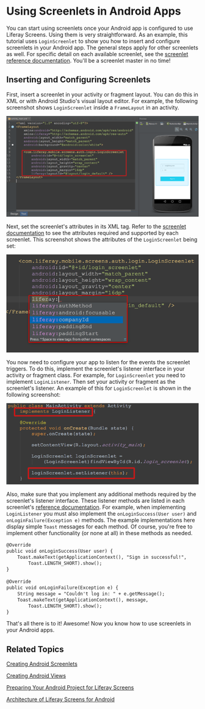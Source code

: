 # Using Screenlets in Android Apps

You can start using screenlets once your Android app is configured to use 
Liferay Screens. Using them is very straightforward. As an example, this 
tutorial uses `LoginScreenlet` to show you how to insert and configure 
screenlets in your Android app. The general steps apply for other screenlets as 
well. For specific detail on each available screenlet, see the 
[screenlet reference documentation](/develop/reference/-/knowledge_base/6-2/screenlets-in-liferay-screens-for-android). 
You'll be a screenlet master in no time! 

## Inserting and Configuring Screenlets

First, insert a screenlet in your activity or fragment layout. You can do this 
in XML or with Android Studio's visual layout editor. For example, the following 
screenshot shows `LoginScreenlet` inside a `FrameLayout` in an activity. 

![Figure 1: The `LoginScreenlet` in a layout file.](../../images/screens-android-insert-screenlet.png)

Next, set the screenlet's attributes in its XML tag. Refer to the 
[screenlet documentation](/develop/reference/-/knowledge_base/6-2/screenlets-in-liferay-screens-for-android) 
to see the attributes required and supported by each screenlet. This screenshot 
shows the attributes of the `LoginScreenlet` being set:

![Figure 2: The screenlet's attributes are also set in its layout file.](../../images/screens-android-screenlet-attributes.png)

You now need to configure your app to listen for the events the screenlet 
triggers. To do this, implement the screenlet's listener interface in your 
activity or fragment class. For example, for `LoginScreenlet` you need to 
implement `LoginListener`. Then set your activity or fragment as the screenlet's 
listener. An example of this for `LoginScreenlet` is shown in the following 
screenshot: 

![Figure 3: Implement the screenlet's listener in your activity or fragment class.](../../images/screens-android-screenlet-listener.png)

Also, make sure that you implement any additional methods required by the 
screenlet's listener interface. These listener methods are listed in each 
screenlet's [reference documentation](/develop/reference/-/knowledge_base/6-2/screenlets-in-liferay-screens-for-android). 
For example, when implementing `LoginListener` you must also implement the 
`onLoginSuccess(User user)` and `onLoginFailure(Exception e)` methods. The 
example implementations here display simple `Toast` messages for each method. Of 
course, you're free to implement other functionality (or none at all) in 
these methods as needed. 

    @Override
    public void onLoginSuccess(User user) {
        Toast.makeText(getApplicationContext(), "Sign in successful!", 
            Toast.LENGTH_SHORT).show();
    }
    
    @Override
    public void onLoginFailure(Exception e) {
        String message = "Couldn't log in: " + e.getMessage();
        Toast.makeText(getApplicationContext(), message, 
            Toast.LENGTH_SHORT).show();
    }

That's all there is to it! Awesome! Now you know how to use screenlets in your 
Android apps. 

## Related Topics [](id=related-topics)

[Creating Android Screenlets](/develop/tutorials/-/knowledge_base/6-2/creating-android-screenlets)

[Creating Android Views](/develop/tutorials/-/knowledge_base/6-2/creating-android-views)

[Preparing Your Android Project for Liferay Screens](/develop/tutorials/-/knowledge_base/6-2/preparing-your-android-project-for-liferay-screens)

[Architecture of Liferay Screens for Android](/develop/tutorials/-/knowledge_base/6-2/architecture-of-liferay-screens-for-android)
